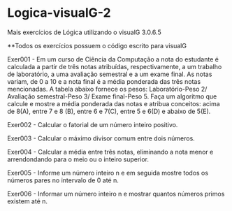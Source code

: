 # Logica-visualG-2
Mais exercícios de Lógica utilizando o visualG 3.0.6.5

**Todos os exercícios possuem o código escrito para visualG


Exer001 - Em um curso de Ciência da Computação a nota do estudante é calculada a partir de três notas atribuídas, respectivamente, a um trabalho de laboratório, a uma avaliação semestral e a um exame final. As notas variam, de 0 a 10 e a nota final é a média ponderada das três notas mencionadas. A tabela abaixo fornece os pesos: Laboratório-Peso 2/ Avaliação semestral-Peso 3/ Exame final-Peso 5. Faça um algoritmo que calcule e mostre a média ponderada das notas e atribua conceitos: acima de 8(A), entre 7 e 8 (B), entre 6 e 7(C), entre 5 e 6(D) e abaixo de 5(E).

Exer002 - Calcular o fatorial de um número inteiro positivo.

Exer003 - Calcular o máximo divisor comum entre dois números.

Exer004 - Calcular a média entre três notas, eliminando a nota menor e arrendondando para o meio ou o inteiro superior.

Exer005 - Informe um número inteiro n e em seguida mostre todos os números pares no intervalo de 0 até n.

Exer006 - Informar um número inteiro n e mostrar quantos números primos existem até n.
